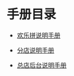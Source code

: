 # 手册目录

* [欢乐拼说明手册](README.md)

* [分店说明手册](fen-dian-shuo-ming-shou-ce.md)

* [总店后台说明手册](first-question.md)



